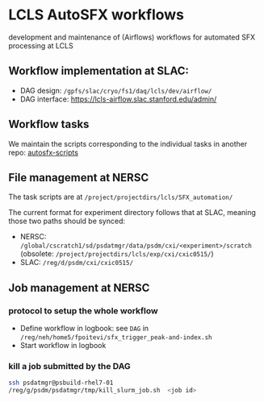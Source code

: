 # LCLS AutoSFX workflows
development and maintenance of (Airflows) workflows for automated SFX processing at LCLS

## Workflow implementation at SLAC:
- DAG design: `/gpfs/slac/cryo/fs1/daq/lcls/dev/airflow/`
- DAG interface: https://lcls-airflow.slac.stanford.edu/admin/

## Workflow tasks
We maintain the scripts corresponding to the individual tasks in another repo: [autosfx-scripts](https://github.com/slaclab/autosfx-scripts)

## File management at NERSC
The task scripts are at `/project/projectdirs/lcls/SFX_automation/`

The current format for experiment directory follows that at SLAC, meaning those two paths should be synced:
- NERSC: `/global/cscratch1/sd/psdatmgr/data/psdm/cxi/<experiment>/scratch` (obsolete: `/project/projectdirs/lcls/exp/cxi/cxic0515/`)
- SLAC: `/reg/d/psdm/cxi/cxic0515/`

## Job management at NERSC

### protocol to setup the whole workflow
- Define workflow in logbook: see `DAG` in `/reg/neh/home5/fpoitevi/sfx_trigger_peak-and-index.sh`
- Start workflow in logbook


### kill a job submitted by the DAG
```bash
ssh psdatmgr@psbuild-rhel7-01
/reg/g/psdm/psdatmgr/tmp/kill_slurm_job.sh  <job id>
```
